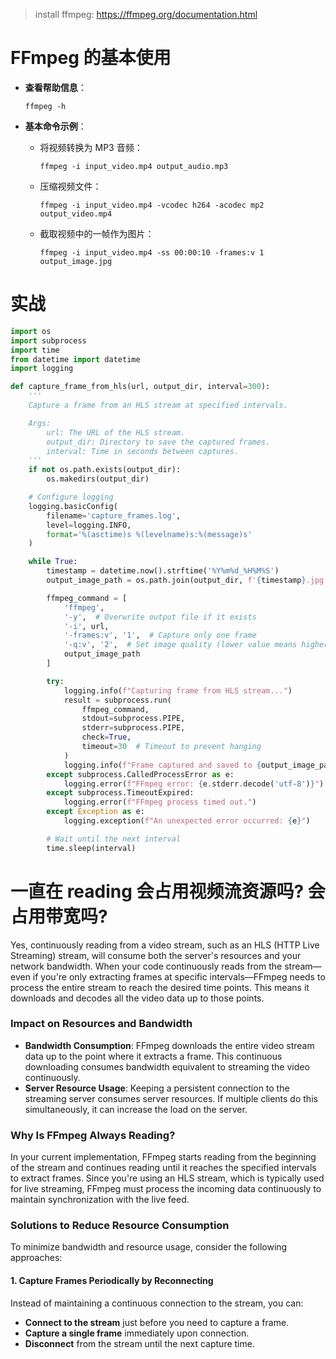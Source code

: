 > install ffmpeg: https://ffmpeg.org/documentation.html

# **FFmpeg 的基本使用**

- **查看帮助信息**：

  ```
  ffmpeg -h
  ```

- **基本命令示例**：

  - 将视频转换为 MP3 音频：

    ```
    ffmpeg -i input_video.mp4 output_audio.mp3
    ```

  - 压缩视频文件：

    ```
    ffmpeg -i input_video.mp4 -vcodec h264 -acodec mp2 output_video.mp4
    ```

  - 截取视频中的一帧作为图片：

    ```
    ffmpeg -i input_video.mp4 -ss 00:00:10 -frames:v 1 output_image.jpg
    ```

# 实战

```python
import os
import subprocess
import time
from datetime import datetime
import logging

def capture_frame_from_hls(url, output_dir, interval=300):
    '''
    Capture a frame from an HLS stream at specified intervals.

    Args:
        url: The URL of the HLS stream.
        output_dir: Directory to save the captured frames.
        interval: Time in seconds between captures.
    '''
    if not os.path.exists(output_dir):
        os.makedirs(output_dir)

    # Configure logging
    logging.basicConfig(
        filename='capture_frames.log',
        level=logging.INFO,
        format='%(asctime)s %(levelname)s:%(message)s'
    )

    while True:
        timestamp = datetime.now().strftime('%Y%m%d_%H%M%S')
        output_image_path = os.path.join(output_dir, f'{timestamp}.jpg')

        ffmpeg_command = [
            'ffmpeg',
            '-y',  # Overwrite output file if it exists
            '-i', url,
            '-frames:v', '1',  # Capture only one frame
            '-q:v', '2',  # Set image quality (lower value means higher quality)
            output_image_path
        ]

        try:
            logging.info(f"Capturing frame from HLS stream...")
            result = subprocess.run(
                ffmpeg_command,
                stdout=subprocess.PIPE,
                stderr=subprocess.PIPE,
                check=True,
                timeout=30  # Timeout to prevent hanging
            )
            logging.info(f"Frame captured and saved to {output_image_path}")
        except subprocess.CalledProcessError as e:
            logging.error(f"FFmpeg error: {e.stderr.decode('utf-8')}")
        except subprocess.TimeoutExpired:
            logging.error(f"FFmpeg process timed out.")
        except Exception as e:
            logging.exception(f"An unexpected error occurred: {e}")

        # Wait until the next interval
        time.sleep(interval)

```

# 一直在 reading 会占用视频流资源吗? 会占用带宽吗? 

Yes, continuously reading from a video stream, such as an HLS (HTTP Live Streaming) stream, will consume both the server's resources and your network bandwidth. When your code continuously reads from the stream—even if you're only extracting frames at specific intervals—FFmpeg needs to process the entire stream to reach the desired time points. This means it downloads and decodes all the video data up to those points.

### **Impact on Resources and Bandwidth**

- **Bandwidth Consumption**: FFmpeg downloads the entire video stream data up to the point where it extracts a frame. This continuous downloading consumes bandwidth equivalent to streaming the video continuously.
- **Server Resource Usage**: Keeping a persistent connection to the streaming server consumes server resources. If multiple clients do this simultaneously, it can increase the load on the server.

### **Why Is FFmpeg Always Reading?**

In your current implementation, FFmpeg starts reading from the beginning of the stream and continues reading until it reaches the specified intervals to extract frames. Since you're using an HLS stream, which is typically used for live streaming, FFmpeg must process the incoming data continuously to maintain synchronization with the live feed.

### **Solutions to Reduce Resource Consumption**

To minimize bandwidth and resource usage, consider the following approaches:

#### **1. Capture Frames Periodically by Reconnecting**

Instead of maintaining a continuous connection to the stream, you can:

- **Connect to the stream** just before you need to capture a frame.
- **Capture a single frame** immediately upon connection.
- **Disconnect** from the stream until the next capture time.

##### 
